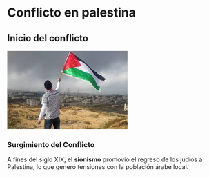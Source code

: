 # Conflicto en palestina

## Inicio del conflicto

![Palestina](../img/palestina.jpeg)

### Surgimiento del Conflicto
A fines del siglo XIX, el **sionismo** promovió el regreso de los judíos a Palestina, lo que generó tensiones con la población árabe local.

